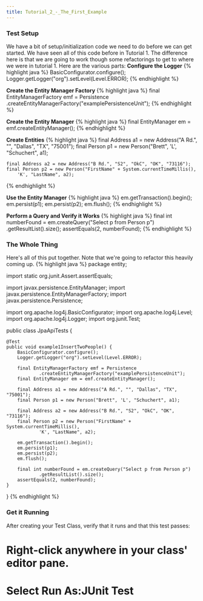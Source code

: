 ```yaml
---
title: Tutorial_2_-_The_First_Example
---
```

### Test Setup
We have a bit of setup/initialization code we need to do before we can get started. We have seen all of this code before in Tutorial 1. The difference here is that we are going to work though some refactorings to get to where we were in tutorial 1. Here are the various parts:
**Configure the Logger**
{% highlight java %}
    BasicConfigurator.configure();
    Logger.getLogger("org").setLevel(Level.ERROR);
{% endhighlight %}

**Create the Entity Manager Factory**
{% highlight java %}
    final EntityManagerFactory emf = Persistence
        .createEntityManagerFactory("examplePersistenceUnit");
{% endhighlight %}

**Create the Entity Manager**
{% highlight java %}
    final EntityManager em = emf.createEntityManager();
{% endhighlight %}

**Create Entities**
{% highlight java %}
    final Address a1 = new Address("A Rd.", "", "Dallas", "TX", "75001");
    final Person p1 = new Person("Brett", 'L', "Schuchert", a1);

    final Address a2 = new Address("B Rd.", "S2", "OkC", "OK", "73116");
    final Person p2 = new Person("FirstName" + System.currentTimeMillis(),
        'K', "LastName", a2);
{% endhighlight %}

**Use the Entity Manager**
{% highlight java %}
    em.getTransaction().begin();
    em.persist(p1);
    em.persist(p2);
    em.flush();
{% endhighlight %}

**Perform a Query and Verify it Works**
{% highlight java %}
    final int numberFound = em.createQuery("Select p from Person p")
        .getResultList().size();
    assertEquals(2, numberFound);
{% endhighlight %}

### The Whole Thing
Here's all of this put together. Note that we're going to refactor this heavily coming up.
{% highlight java %}
package entity;

import static org.junit.Assert.assertEquals;

import javax.persistence.EntityManager;
import javax.persistence.EntityManagerFactory;
import javax.persistence.Persistence;

import org.apache.log4j.BasicConfigurator;
import org.apache.log4j.Level;
import org.apache.log4j.Logger;
import org.junit.Test;

public class JpaApiTests {

    @Test
    public void example1InsertTwoPeople() {
        BasicConfigurator.configure();
        Logger.getLogger("org").setLevel(Level.ERROR);

        final EntityManagerFactory emf = Persistence
                .createEntityManagerFactory("examplePersistenceUnit");
        final EntityManager em = emf.createEntityManager();

        final Address a1 = new Address("A Rd.", "", "Dallas", "TX", "75001");
        final Person p1 = new Person("Brett", 'L', "Schuchert", a1);

        final Address a2 = new Address("B Rd.", "S2", "OkC", "OK", "73116");
        final Person p2 = new Person("FirstName" + System.currentTimeMillis(),
                'K', "LastName", a2);

        em.getTransaction().begin();
        em.persist(p1);
        em.persist(p2);
        em.flush();

        final int numberFound = em.createQuery("Select p from Person p")
                .getResultList().size();
        assertEquals(2, numberFound);
    }
}
{% endhighlight %}

### Get it Running
After creating your Test Class, verify that it runs and that this test passes:
# Right-click anywhere in your class' editor pane.
# Select **Run As:JUnit Test**
